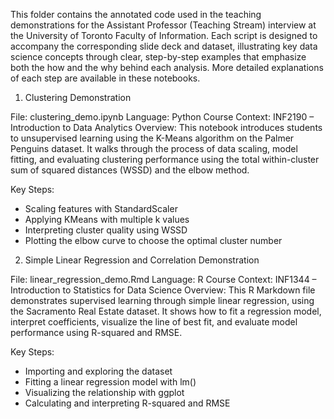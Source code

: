 
This folder contains the annotated code used in the teaching demonstrations for the Assistant Professor (Teaching Stream) interview at the University of Toronto Faculty of Information.
Each script is designed to accompany the corresponding slide deck and dataset, illustrating key data science concepts through clear, step-by-step examples that emphasize both the how and the why behind each analysis.
More detailed explanations of each step are available in these notebooks.


1. Clustering Demonstration

File: clustering_demo.ipynb
Language: Python
Course Context: INF2190 – Introduction to Data Analytics
Overview:
This notebook introduces students to unsupervised learning using the K-Means algorithm on the Palmer Penguins dataset.
It walks through the process of data scaling, model fitting, and evaluating clustering performance using the total within-cluster sum of squared distances (WSSD) and the elbow method.

Key Steps:
- Scaling features with StandardScaler
- Applying KMeans with multiple k values
- Interpreting cluster quality using WSSD
- Plotting the elbow curve to choose the optimal cluster number

2. Simple Linear Regression and Correlation Demonstration

File: linear_regression_demo.Rmd
Language: R
Course Context: INF1344 – Introduction to Statistics for Data Science
Overview:
This R Markdown file demonstrates supervised learning through simple linear regression, using the Sacramento Real Estate dataset.
It shows how to fit a regression model, interpret coefficients, visualize the line of best fit, and evaluate model performance using R-squared and RMSE.

Key Steps:
- Importing and exploring the dataset
- Fitting a linear regression model with lm()
- Visualizing the relationship with ggplot
- Calculating and interpreting R-squared and RMSE
